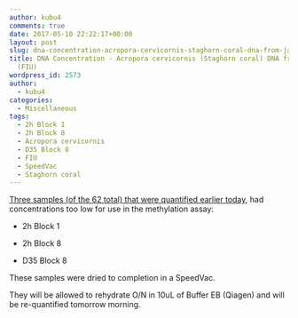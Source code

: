 ```yaml
---
author: kubu4
comments: true
date: 2017-05-10 22:22:17+00:00
layout: post
slug: dna-concentration-acropora-cervicornis-staghorn-coral-dna-from-javier-casariego-fiu
title: DNA Concentration - Acropora cervicornis (Staghorn coral) DNA from Javier Casariego
  (FIU)
wordpress_id: 2573
author:
  - kubu4
categories:
  - Miscellaneous
tags:
  - 2h Block 1
  - 2h Block 8
  - Acropora cervicornis
  - D35 Block 8
  - FIU
  - SpeedVac
  - Staghorn coral
---
```


[Three samples (of the 62 total) that were quantified earlier today](2017/05/10/dna-quantification-acropora-cervicornis-staghorn-coral-dna-from-javier-casariego-fiu.html), had concentrations too low for use in the methylation assay:




    
  * 2h Block 1

    
  * 2h Block 8

    
  * D35 Block 8



These samples were dried to completion in a SpeedVac.

They will be allowed to rehydrate O/N in 10uL of Buffer EB (Qiagen) and will be re-quantified tomorrow morning.
